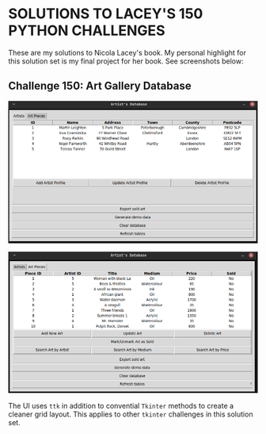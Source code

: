 # SOLUTIONS TO LACEY'S 150 PYTHON CHALLENGES

These are my solutions to Nicola Lacey's book. My personal highlight for this solution set is my final project for her book. See screenshots below:

## Challenge 150: Art Gallery Database 

![Project 150 Artists View](screenshot01.png)

![Project 150 Art View](screenshot02.png)

The UI uses `ttk` in addition to convential `Tkinter` methods to create a cleaner grid layout. This applies to other `tkinter` challenges in this solution set.

## 